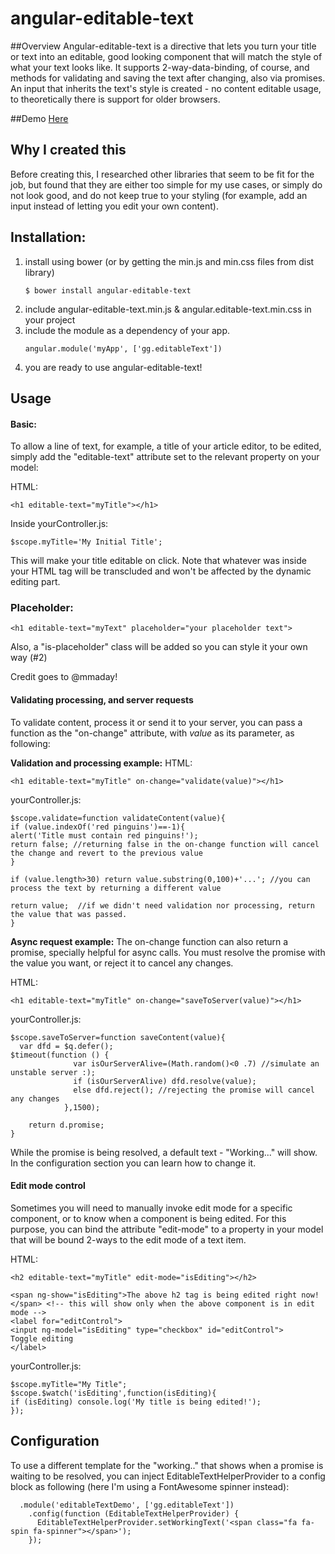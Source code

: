 angular-editable-text
===================

##Overview
Angular-editable-text is a directive that lets you turn your title or text into an editable, good looking component that will match the style of what your text looks like.
It supports 2-way-data-binding, of course, and methods for validating and saving the text after changing, also via promises.
An input that inherits the text's style is created - no content editable usage, to theoretically there is support for older browsers.

##Demo
[Here](http://gabigrin.github.io/angular-editable-text/)

## Why I created this
Before creating this, I researched other libraries that seem to be fit for the job, but found that they are either too simple for my use cases, or simply do not look good, and do not keep true to your styling (for example, add an input instead of letting you edit your own content).


## Installation:
1. install using bower (or by getting the min.js and min.css files from dist library)
    ```
    $ bower install angular-editable-text
    ```
2. include angular-editable-text.min.js & angular.editable-text.min.css in your project
3. include the module as a dependency of your app.
    ```
    angular.module('myApp', ['gg.editableText'])
    ```
4. you are ready to use angular-editable-text!



## Usage


#### Basic:

To allow a line of text, for example, a title of your article editor, to be edited, simply add the "editable-text" attribute set to the relevant property on your model:

HTML:
```
<h1 editable-text="myTitle"></h1>
```

Inside yourController.js:
```
$scope.myTitle='My Initial Title';
```

This will make your title editable on click. Note that whatever was inside your HTML tag will be transcluded and won't be affected by the dynamic editing part.

### Placeholder:
```
<h1 editable-text="myText" placeholder="your placeholder text">
```


Also, a "is-placeholder" class will be added so you can style it your own way (#2)

Credit goes to @mmaday!

#### Validating processing, and server requests
To validate content, process it or send it to your server, you can pass a function as the "on-change" attribute, with *value* as its parameter, as following: 


**Validation and processing example:**
HTML:
```
<h1 editable-text="myTitle" on-change="validate(value)"></h1>
```

yourController.js:
```
$scope.validate=function validateContent(value){
if (value.indexOf('red pinguins')==-1){
alert('Title must contain red pinguins!');
return false; //returning false in the on-change function will cancel the change and revert to the previous value
}

if (value.length>30) return value.substring(0,100)+'...'; //you can process the text by returning a different value

return value;  //if we didn't need validation nor processing, return the value that was passed.
}
```


**Async request example:**
The on-change function can also return a promise, specially helpful for async calls. You must resolve the promise with the value you want, or reject it to cancel any changes.

HTML:
```
<h1 editable-text="myTitle" on-change="saveToServer(value)"></h1>
```

yourController.js:
```
$scope.saveToServer=function saveContent(value){
  var dfd = $q.defer();
$timeout(function () {
              var isOurServerAlive=(Math.random()<0 .7) //simulate an unstable server :);
              if (isOurServerAlive) dfd.resolve(value);
              else dfd.reject(); //rejecting the promise will cancel any changes
            },1500);

	return d.promise;
}
```

While the promise is being resolved, a default text - "Working..." will show. In the configuration section you can learn how to change it.


#### Edit mode control
Sometimes you will need to manually invoke edit mode for a specific component, or to know when a component is being edited. For this purpose, you can bind the attribute "edit-mode" to a property in your model that will be bound 2-ways to the edit mode of a text item.

HTML:
```
<h2 editable-text="myTitle" edit-mode="isEditing"></h2>

<span ng-show="isEditing">The above h2 tag is being edited right now!</span> <!-- this will show only when the above component is in edit mode -->
<label for="editControl">
<input ng-model="isEditing" type="checkbox" id="editControl">
Toggle editing
</label>
```

yourController.js:
```
$scope.myTitle="My Title";
$scope.$watch('isEditing',function(isEditing){
if (isEditing) console.log('My title is being edited!');
});
```






## Configuration

To use a different template for the "working.." that shows when a promise is waiting to be resolved, you can inject EditableTextHelperProvider to a config block as following (here I'm using a FontAwesome spinner instead):
```
  .module('editableTextDemo', ['gg.editableText'])
    .config(function (EditableTextHelperProvider) {
      EditableTextHelperProvider.setWorkingText('<span class="fa fa-spin fa-spinner"></span>');
    });
```

